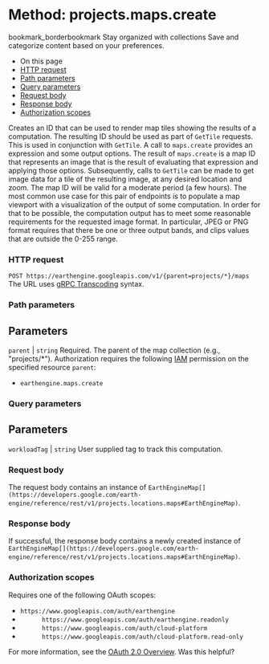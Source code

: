  
#  Method: projects.maps.create
bookmark_borderbookmark Stay organized with collections  Save and categorize content based on your preferences.
  * On this page
  * [HTTP request](https://developers.google.com/earth-engine/reference/rest/v1/projects.maps/create#http-request)
  * [Path parameters](https://developers.google.com/earth-engine/reference/rest/v1/projects.maps/create#path-parameters)
  * [Query parameters](https://developers.google.com/earth-engine/reference/rest/v1/projects.maps/create#query-parameters)
  * [Request body](https://developers.google.com/earth-engine/reference/rest/v1/projects.maps/create#request-body)
  * [Response body](https://developers.google.com/earth-engine/reference/rest/v1/projects.maps/create#response-body)
  * [Authorization scopes](https://developers.google.com/earth-engine/reference/rest/v1/projects.maps/create#authorization-scopes)


Creates an ID that can be used to render map tiles showing the results of a computation. The resulting ID should be used as part of `GetTile` requests.
This is used in conjunction with `GetTile`. A call to `maps.create` provides an expression and some output options. The result of `maps.create` is a map ID that represents an image that is the result of evaluating that expression and applying those options. Subsequently, calls to `GetTile` can be made to get image data for a tile of the resulting image, at any desired location and zoom. The map ID will be valid for a moderate period (a few hours).
The most common use case for this pair of endpoints is to populate a map viewport with a visualization of the output of some computation. In order for that to be possible, the computation output has to meet some reasonable requirements for the requested image format. In particular, JPEG or PNG format requires that there be one or three output bands, and clips values that are outside the 0-255 range.
### HTTP request
`POST https://earthengine.googleapis.com/v1/{parent=projects/*}/maps`
The URL uses [gRPC Transcoding](https://google.aip.dev/127) syntax.
### Path parameters
Parameters  
---  
`parent` |  `string` Required. The parent of the map collection (e.g., "projects/*"). Authorization requires the following [IAM](https://cloud.google.com/iam/docs/) permission on the specified resource `parent`:
  * `earthengine.maps.create`

  
### Query parameters
Parameters  
---  
`workloadTag` |  `string` User supplied tag to track this computation.  
### Request body
The request body contains an instance of `EarthEngineMap[](https://developers.google.com/earth-engine/reference/rest/v1/projects.locations.maps#EarthEngineMap)`.
### Response body
If successful, the response body contains a newly created instance of `EarthEngineMap[](https://developers.google.com/earth-engine/reference/rest/v1/projects.locations.maps#EarthEngineMap)`.
### Authorization scopes
Requires one of the following OAuth scopes:
  * `https://www.googleapis.com/auth/earthengine`
  * `      https://www.googleapis.com/auth/earthengine.readonly`
  * `      https://www.googleapis.com/auth/cloud-platform`
  * `      https://www.googleapis.com/auth/cloud-platform.read-only`


For more information, see the [OAuth 2.0 Overview](https://developers.google.com/identity/protocols/OAuth2).
Was this helpful?
